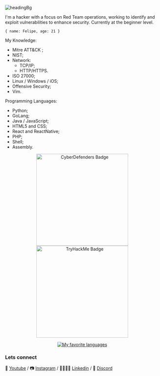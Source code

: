 ![headingBg](https://github.com/h3h394/h3h394/blob/master/img/codeBg.jpg)

I'm a hacker with a focus on Red Team operations, working to identify and exploit vulnerabilities to enhance security. Currently at the beginner level.


``
{ name: Felipe, age: 21 }
``

My Knowledge:
* Mitre ATT&CK ;
* NIST;
* Network:
  * TCP/IP;
  * HTTP/HTTPS.
* ISO 27000;
* Linux / Windows / iOS;
* Offensive Security;
* Vim.

Programming Languages:
* Python;
* GoLang;
* Java / JavaScript;
* HTML5 and CSS;
* React and ReactNative;
* PHP;
* Shell;
* Assembly.


<p align="center">
  <img src="https://cyberdefenders-storage.s3.me-central-1.amazonaws.com/profile-badges/fcodex.png" width="300" alt="CyberDefenders Badge" />
  <img src="https://tryhackme-badges.s3.amazonaws.com/f.codex.png" width="300" alt="TryHackMe Badge" />
</p>

<p align="center">
  <a href="https://github.com/midnight-rev/JustRosa/">
    <img src="https://github-readme-stats.vercel.app/api/top-langs/?username=JustRosa&theme=merko&show_icons=true&exclude_repo=JustRosa.github.io,midnight-rev-github-pages" alt="My favorite languages" />
  </a>
</p>




### Lets connect

🎥 [Youtube][Youtube] / 📷 [Instagram][Instagram] / 👨‍👨‍👧‍👦 [Linkedin][Linkedin] / 🐧 [Discord][Discord]

[Youtube]: https://www.youtube.com/@Felpopito
[Instagram]: https://www.instagram.com/felps.rosa/
[Linkedin]: https://www.linkedin.com/in/apenas-um-rosa/
[Discord]: https://discord.gg/psycho_crow
